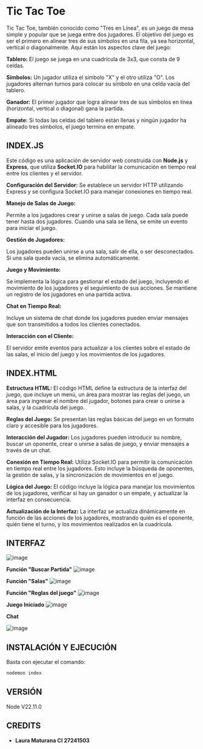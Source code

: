 # Tic Tac Toe

Tic Tac Toe, también conocido como "Tres en Línea", es un juego de mesa simple y popular que se juega entre dos jugadores. El objetivo del juego es ser el primero en alinear tres de sus símbolos en una fila, ya sea horizontal, vertical o diagonalmente. Aquí están los aspectos clave del juego:

**Tablero:** El juego se juega en una cuadrícula de 3x3, que consta de 9 celdas.

**Símbolos:** Un jugador utiliza el símbolo "X" y el otro utiliza "O". Los jugadores alternan turnos para colocar su símbolo en una celda vacía del tablero.

**Ganador:** El primer jugador que logra alinear tres de sus símbolos en línea (horizontal, vertical o diagonal) gana la partida.

**Empate:** Si todas las celdas del tablero están llenas y ningún jugador ha alineado tres símbolos, el juego termina en empate.

## INDEX.JS

Este código es una aplicación de servidor web construida con **Node.js** y **Express**, que utiliza **Socket.IO** para habilitar la comunicación en tiempo real entre los clientes y el servidor.

**Configuración del Servidor:** Se establece un servidor HTTP utilizando Express y se configura Socket.IO para manejar conexiones en tiempo real.

**Manejo de Salas de Juego:**

Permite a los jugadores crear y unirse a salas de juego.
Cada sala puede tener hasta dos jugadores.
Cuando una sala se llena, se emite un evento para iniciar el juego.

**Gestión de Jugadores:**

Los jugadores pueden unirse a una sala, salir de ella, o ser desconectados.
Si una sala queda vacía, se elimina automáticamente.

**Juego y Movimiento:**

Se implementa la lógica para gestionar el estado del juego, incluyendo el movimiento de los jugadores y el seguimiento de sus acciones.
Se mantiene un registro de los jugadores en una partida activa.

**Chat en Tiempo Real:**

Incluye un sistema de chat donde los jugadores pueden enviar mensajes que son transmitidos a todos los clientes conectados.

**Interacción con el Cliente:**

El servidor emite eventos para actualizar a los clientes sobre el estado de las salas, el inicio del juego y los movimientos de los jugadores.

## INDEX.HTML

**Estructura HTML:** El código HTML define la estructura de la interfaz del juego, que incluye un menú, un área para mostrar las reglas del juego, un área para ingresar el nombre del jugador, botones para crear o unirse a salas, y la cuadrícula del juego.

**Reglas del Juego:** Se presentan las reglas básicas del juego en un formato claro y accesible para los jugadores.

**Interacción del Jugador:** Los jugadores pueden introducir su nombre, buscar un oponente, crear o unirse a salas de juego, y enviar mensajes a través de un chat.

**Conexión en Tiempo Real:** Utiliza Socket.IO para permitir la comunicación en tiempo real entre los jugadores. Esto incluye la búsqueda de oponentes, la gestión de salas, y la sincronización de movimientos en el juego.

**Lógica del Juego:** El código incluye la lógica para manejar los movimientos de los jugadores, verificar si hay un ganador o un empate, y actualizar la interfaz en consecuencia.

**Actualización de la Interfaz:** La interfaz se actualiza dinámicamente en función de las acciones de los jugadores, mostrando quién es el oponente, quién tiene el turno, y los movimientos realizados en la cuadrícula.

## INTERFAZ
![image](https://github.com/user-attachments/assets/9b62d677-789d-4a54-a5fe-783b1b1225bc)

**Función "Buscar Partida"**
![image](https://github.com/user-attachments/assets/275c049c-2ec7-4a34-ab6c-3e7be96d67f7)

**Función "Salas"**
![image](https://github.com/user-attachments/assets/a0937c76-0b21-48c2-8a9b-3383689a7a8d)

**Función "Reglas del juego"**
![image](https://github.com/user-attachments/assets/f4be363f-d25c-4743-bbb8-d952a4c77275)

**Juego Iniciado**
![image](https://github.com/user-attachments/assets/2ab22e83-d700-4d9c-90d4-3279c9fe2d79)

**Chat**

![image](https://github.com/user-attachments/assets/c49c1b80-9cbf-4f1a-a7f7-c6a7c73691c9)

## INSTALACIÓN Y EJECUCIÓN
Basta con ejecutar el comando:

```bash
nodemon index
```
## VERSIÓN 
Node V22.11.0

## CREDITS
- **Laura Maturana CI 27241503**



